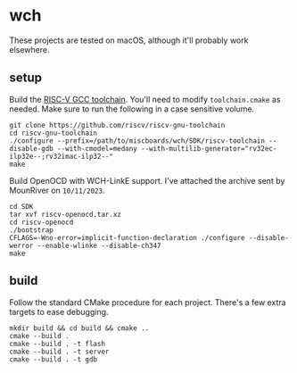 # wch

These projects are tested on macOS, although it'll probably work elsewhere.

## setup

Build the [RISC-V GCC toolchain](https://github.com/riscv-collab/riscv-gnu-toolchain). You'll need to modify `toolchain.cmake` as needed. Make sure to run the following in a case sensitive volume.

```
git clone https://github.com/riscv/riscv-gnu-toolchain
cd riscv-gnu-toolchain
./configure --prefix=/path/to/miscboards/wch/SDK/riscv-toolchain --disable-gdb --with-cmodel=medany --with-multilib-generator="rv32ec-ilp32e--;rv32imac-ilp32--"
make
```

Build OpenOCD with WCH-LinkE support. I've attached the archive sent by MounRiver on `10/11/2023`.

```
cd SDK
tar xvf riscv-openocd.tar.xz
cd riscv-openocd
./bootstrap
CFLAGS=-Wno-error=implicit-function-declaration ./configure --disable-werror --enable-wlinke --disable-ch347
make
```

## build

Follow the standard CMake procedure for each project. There's a few extra targets to ease debugging.

```
mkdir build && cd build && cmake ..
cmake --build .
cmake --build . -t flash
cmake --build . -t server
cmake --build . -t gdb
```
